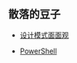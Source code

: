 ## 散落的豆子

- [设计模式面面观](https://github.com/L-Harrison/designMode.git)

- [PowerShell](https://github.com/L-Harrison/PoweshellOfScatteredBeans.git)